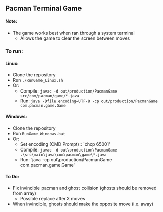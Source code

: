 ## Pacman Terminal Game

#### Note:

-   The game works best when ran through a system terminal
    -   Allows the game to clear the screen between moves

### To run:

#### Linux:

-   Clone the repository
-   Run `./RunGame_Linux.sh`
-   Or:
    -   Compile: `javac -d out/production/PacmanGame src/com/pacman/game/*.java`
    -   Run: `java -Dfile.encoding=UTF-8 -cp out/production/PacmanGame com.pacman.game.Game`

#### Windows:

-   Clone the repository
-   Run `RunGame_Windows.bat`
-   Or:
    -   Set encoding (CMD Prompt) : `chcp 65001'
    -   Compile: `javac -d out\production\PacmanGame .\src\main\java\com\pacman\game\*.java`
    -   Run: `java -cp out\production\PacmanGame com.pacman.game.Game'

#### To Do:

-   Fix invincible pacman and ghost coliision (ghosts should be removed from array)
    -   Possible replace after X moves
-   When invincible, ghosts should make the opposite move (i.e. away)
